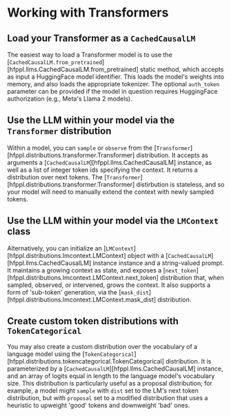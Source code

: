 # Working with Transformers

## Load your Transformer as a `CachedCausalLM`

The easiest way to load a Transformer model is to use the [`CachedCausalLM.from_pretrained`][hfppl.llms.CachedCausalLM.from_pretrained] static method, which accepts as input a HuggingFace model identifier. This loads the model's weights into memory, and also loads the appropriate tokenizer. The optional `auth_token` parameter can be provided if the model in question requires HuggingFace authorization (e.g., Meta's Llama 2 models).

## Use the LLM within your model via the `Transformer` distribution

Within a model, you can `sample` or `observe` from the [`Transformer`][hfppl.distributions.transformer.Transformer] distribution. It accepts as arguments a [`CachedCausalLM`][hfppl.llms.CachedCausalLM] instance, as well as a list of integer token ids specifying the context. It returns a distribution over next tokens. The [`Transformer`][hfppl.distributions.transformer.Transformer] distirbution is stateless, and so your model will need to manually extend the context with newly sampled tokens.

## Use the LLM within your model via the `LMContext` class

Alternatively, you can initialize an [`LMContext`][hfppl.distributions.lmcontext.LMContext] object with a [`CachedCausalLM`][hfppl.llms.CachedCausalLM] instance instance and a string-valued prompt. It maintains a growing context as state, and exposes a [`next_token`][hfppl.distributions.lmcontext.LMContext.next_token] distribution that, when sampled, observed, or intervened, grows the context. It also supports a form of 'sub-token' generation, via the [`mask_dist`][hfppl.distributions.lmcontext.LMContext.mask_dist] distribution.

## Create custom token distributions with `TokenCategorical`

You may also create a custom distribution over the vocabulary of a language model using the [`TokenCategorical`][hfppl.distributions.tokencategorical.TokenCategorical] distribution. It is parameterized by a [`CachedCausalLM`][hfppl.llms.CachedCausalLM] instance, and an array of logits equal in length to the language model's vocabulary size.
This distribution is particularly useful as a proposal distribution; for example, a model might `sample` with `dist` set
to the LM's next token distribution, but with `proposal` set to a modified distribution that uses a heuristic to upweight
'good' tokens and downweight 'bad' ones.
